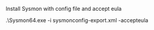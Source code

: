 Install Sysmon with config file and accept eula 

.\Sysmon64.exe -i sysmonconfig-export.xml -accepteula
